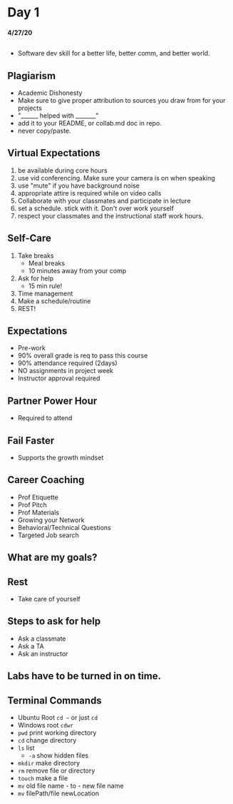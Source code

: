 # Day 1
#### 4/27/20

## 
- Software dev skill for a better life, better comm, and better world.

## Plagiarism
- Academic Dishonesty
- Make sure to give proper attribution to sources you draw from for your projects
- "______ helped with _______"
- add it to your README, or collab.md doc in repo.
- never copy/paste.

## Virtual Expectations
1. be available during core hours
1. use vid conferencing. Make sure your camera is on when speaking
1. use "mute" if you have background noise
1. appropriate attire is required while on video calls
1. Collaborate with your classmates and participate in lecture
1. set a schedule. stick with it. Don't over work yourself
1. respect your classmates and the instructional staff work hours.

## Self-Care
1. Take breaks
    - Meal breaks
    - 10 minutes away from your comp
1. Ask for help
    - 15 min rule!
1. Time management
1. Make a schedule/routine
1. REST!

## Expectations
- Pre-work
- 90% overall grade is req to pass this course
- 90% attendance required (2days)
- NO assignments in project week
- Instructor approval required

## Partner Power Hour
- Required to attend

## Fail Faster
- Supports the growth mindset

## Career Coaching
- Prof Etiquette
- Prof Pitch
- Prof Materials
- Growing your Network
- Behavioral/Technical Questions
- Targeted Job search

## What are my goals?
## Rest
- Take care of yourself

## Steps to ask for help
- Ask a classmate
- Ask a TA
- Ask an instructor

## Labs have to be turned in on time.

## Terminal Commands
- Ubuntu Root `cd ~` or just `cd`
- Windows root `cdwr`
- `pwd` print working directory
- `cd` change directory
- `ls` list
    - `-a` show hidden files
- `mkdir` make directory
- `rm` remove file or directory
- `touch` make a file
- `mv` old file name - to - new file name
- `mv` filePath/file newLocation